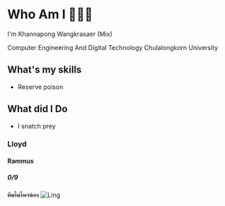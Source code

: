 # Who Am I 🐍🐍🐍
I'm Khannapong Wangkrasaer (Mix)


Computer Engineering And Digital Technology Chulalongkorn University


## What's my skills
- Reserve poison


## What did I Do
- I snatch prey
### Lloyd
#### Rammus
##### 0/9
~~ทีมไม่ไหวน้อง~~
![Ling](https://camo.githubusercontent.com/5565b4727ae2bae54bf81969ae786185b2824f032c53b24cb2b0a482d3d6a155/68747470733a2f2f66616374732e6e65742f77702d636f6e74656e742f75706c6f6164732f323032332f31322f31352d626162792d6d6f6e6b65792d66616374732d313730323639373639342e6a7067)

<!--
**mixzky/mixzky** is a ✨ _special_ ✨ repository because its `README.md` (this file) appears on your GitHub profile.



Here are some ideas to get you started:

- 🔭 I’m currently working on ...
- 🌱 I’m currently learning ...
- 👯 I’m looking to collaborate on ...
- 🤔 I’m looking for help with ...
- 💬 Ask me about ...
- 📫 How to reach me: ...
- 😄 Pronouns: ...
- ⚡ Fun fact: ...
-->
